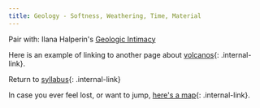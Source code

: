 ```yaml
---
title: Geology - Softness, Weathering, Time, Material
---
```


Pair with: Ilana Halperin's [Geologic Intimacy](http://www.ilanahalperin.com/new/statement.html)

Here is an example of linking to another page about [volcanos](/rda/cccf-volcanos){: .internal-link}.

Return to [syllabus](/rda/cccf-syllabus){: .internal-link}

In case you ever feel lost, or want to jump, [here's a map](/rda/cccf-map){: .internal-link}.
